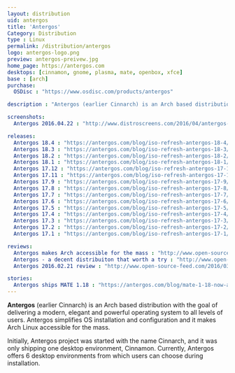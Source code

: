 ```yaml
---
layout: distribution
uid: antergos
title: 'Antergos'
Category: Distribution
type : Linux
permalink: /distribution/antergos
logo: antergos-logo.png
preview: antergos-preivew.jpg
home_page: https://antergos.com
desktops: [cinnamon, gnome, plasma, mate, openbox, xfce]
base : [arch]
purchase:
  OSDisc : "https://www.osdisc.com/products/antergos"

description : "Antergos (earlier Cinnarch) is an Arch based distribution with the aim of delivering a modern, elegant and powerful operating system to all levels of users"

screenshots:
  Antergos 2016.04.22 : "http://www.distroscreens.com/2016/04/antergos-22042016-screenshots.html"

releases:
  Antergos 18.4 : "https://antergos.com/blog/iso-refresh-antergos-18-4/"
  Antergos 18.3 : "https://antergos.com/blog/iso-refresh-antergos-18-3/"
  Antergos 18.2 : "https://antergos.com/blog/iso-refresh-antergos-18-2/"
  Antergos 18.1 : "https://antergos.com/blog/iso-refresh-antergos-18-1/"
  Antergos 17.12 : "https://antergos.com/blog/iso-refresh-antergos-17-12/"
  Antergos 17.11 : "https://antergos.com/blog/iso-refresh-antergos-17-11/"
  Antergos 17.9 : "https://antergos.com/blog/iso-refresh-antergos-17-9/"
  Antergos 17.8 : "https://antergos.com/blog/iso-refresh-antergos-17-8/"
  Antergos 17.7 : "https://antergos.com/blog/iso-refresh-antergos-17-7/"
  Antergos 17.6 : "https://antergos.com/blog/iso-refresh-antergos-17-6/"
  Antergos 17.5 : "https://antergos.com/blog/iso-refresh-antergos-17-5/"
  Antergos 17.4 : "https://antergos.com/blog/iso-refresh-antergos-17-4/"
  Antergos 17.3 : "https://antergos.com/blog/iso-refresh-antergos-17-3/"
  Antergos 17.2 : "https://antergos.com/blog/iso-refresh-antergos-17-2/"
  Antergos 17.1 : "https://antergos.com/blog/iso-refresh-antergos-17-1/"

reviews:
  Antergos makes Arch accessible for the mass : "http://www.open-source-feed.com/2017/07/antergos-makes-arch-accessible-for-mass.html"
  Antergos - a decent distribuiton that worth a try : "http://www.open-source-feed.com/2016/08/antergos-decent-distribution-that-worth.html"
  Antergos 2016.02.21 review : "http://www.open-source-feed.com/2016/03/antergos-20160221-review.html"

stories:
  Antergos ships MATE 1.18 : "https://antergos.com/blog/mate-1-18-now-available/"
---
```


**Antergos** (earlier Cinnarch) is an Arch based distribution with the goal of delivering a modern, elegant and powerful operating system to all levels of users. Antergos simplifies OS installation and configuration and it makes Arch Linux accessible for the mass.

Initially, Antergos project was started with the name Cinnarch, and it was only shipping one desktop environment, Cinnamon. Currently, Antergos offers 6 desktop environments from which users can choose during installation.
